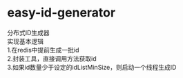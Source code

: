 # easy-id-generator
分布式ID生成器  
实现基本逻辑  
1.在redis中提前生成一批id  
2.封装工具，直接调用方法获取id  
3.如果id数量少于设定的idListMinSize，则启动一个线程生成ID  
